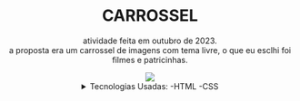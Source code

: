 <header align="center">

# CARROSSEL

<p>
  atividade feita em outubro de 2023.  <br>
  a proposta era um carrossel de imagens com tema livre, o que eu esclhi foi filmes e patricinhas.
</p>

<img src="https://github.com/laizborges/carrossel-out-2023/assets/146981871/d37e1a0c-f9d3-4828-baef-2381998c2dfb">
<details>
  <summary>Tecnologias Usadas:
  -HTML
  -CSS
  </summary>
</details>

</header>

